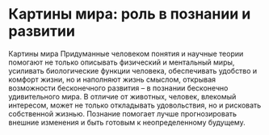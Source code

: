# Картины мира: роль в познании и развитии

Картины мира 
Придуманные человеком понятия и научные теории помогают не только описывать физический и ментальный миры, усиливать биологические функции человека, обеспечивать удобство и комфорт жизни, но и наполняют жизнь смыслом, открывая возможности бесконечного развития – в познании бесконечно удивительного мира. В отличие от животных, человек, влекомый интересом, может не только откладывать удовольствия, но и рисковать собственной жизнью. Познание помогает лучше прогнозировать внешние изменения и быть готовым к неопределенному будущему.
